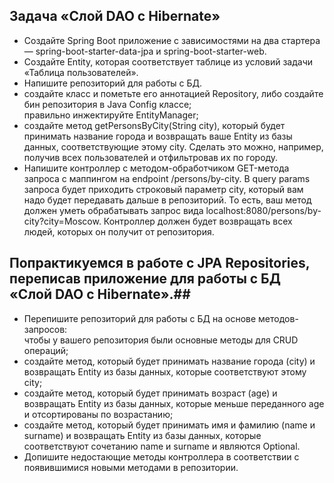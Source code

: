 ## Задача «Слой DAO c Hibernate» ##


- Создайте Spring Boot приложение с зависимостями на два стартера — spring-boot-starter-data-jpa и spring-boot-starter-web.  
- Создайте Entity, которая соответствует таблице из условий задачи «Таблица пользователей».  
- Напишите репозиторий для работы с БД.  
- создайте класс и пометьте его аннотацией Repository, либо создайте бин репозитория в Java Config классе;  
правильно инжектируйте EntityManager;
- создайте метод getPersonsByCity(String city), который будет принимать название города и возвращать ваше Entity из базы данных, соответствующие этому city. Сделать это можно, например, получив всех пользователей и отфильтровав их по городу.  
- Напишите контроллер с методом-обработчиком GET-метода запроса с маппингом на endpoint /persons/by-city. В query params запроса будет приходить строковый параметр city, который вам надо будет передавать дальше в репозиторий. То есть, ваш метод должен уметь обрабатывать запрос вида localhost:8080/persons/by-city?city=Moscow. Контроллер должен будет возвращать всех людей, которых он получит от репозитория.  

## Попрактикуемся в работе с JPA Repositories, переписав приложение для работы с БД «Слой DAO c Hibernate».##


- Перепишите репозиторий для работы с БД на основе методов-запросов:    
чтобы у вашего репозитория были основные методы для CRUD операций;      
- создайте метод, который будет принимать название города (city) и возвращать Entity из базы данных, которые соответствуют этому city;  
- создайте метод, который будет принимать возраст (age) и возвращать Entity из базы данных, которые меньше переданного age и отсортированы по возрастанию;  
- создайте метод, который будет принимать имя и фамилию (name и surname) и возвращать Entity из базы данных, которые соответствуют сочетанию name и surname и являются Optional.  
- Допишите недостающие методы контроллера в соответствии с появившимися новыми методами в репозитории.  

